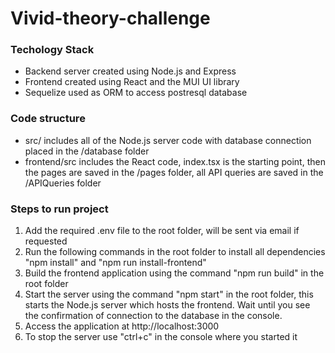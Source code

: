 # Vivid-theory-challenge
### Techology Stack
- Backend server created using Node.js and Express
- Frontend created using React and the MUI UI library
- Sequelize used as ORM to access postresql database

### Code structure
- src/ includes all of the Node.js server code with database connection placed in the /database folder
- frontend/src includes the React code, index.tsx is the starting point, then the pages are saved in the /pages folder, all API queries are saved in the /APIQueries folder

### Steps to run project
1. Add the required .env file to the root folder, will be sent via email if requested
2. Run the following commands in the root folder to install all dependencies "npm install" and "npm run install-frontend"
3. Build the frontend application using the command "npm run build" in the root folder
4. Start the server using the command "npm start" in the root folder, this starts the Node.js server which hosts the frontend. Wait until you see the confirmation of connection to the database in the console.
5. Access the application at http://localhost:3000
6. To stop the server use "ctrl+c" in the console where you started it

